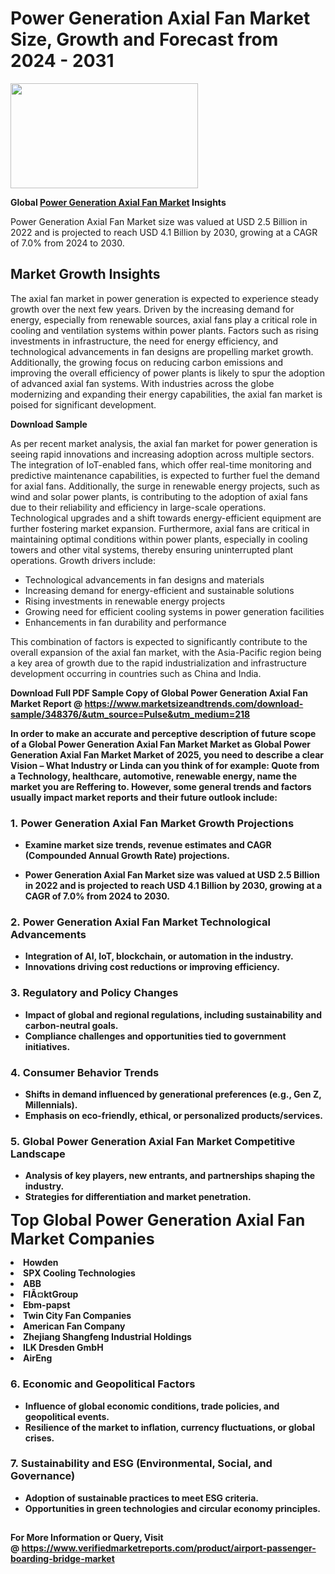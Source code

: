 <H1>Power Generation Axial Fan Market Size, Growth and Forecast from 2024 - 2031</H1><img class="aligncenter size-medium wp-image-584254" src="https://thirdeyenews.in/wp-content/uploads/2024/09/Global-Market-Research-300x168.jpeg" alt="" width="300" height="168" /><p><strong>Global&nbsp;<a href="https://www.marketsizeandtrends.com/download-sample/348376/&amp;utm_source=Pulse&amp;utm_medium=218">Power Generation Axial Fan Market</a> Insights</strong></p><p>Power Generation Axial Fan Market size was valued at USD 2.5 Billion in 2022 and is projected to reach USD 4.1 Billion by 2030, growing at a CAGR of 7.0% from 2024 to 2030.</p><p><h2>Market Growth Insights</h2> <p>The axial fan market in power generation is expected to experience steady growth over the next few years. Driven by the increasing demand for energy, especially from renewable sources, axial fans play a critical role in cooling and ventilation systems within power plants. Factors such as rising investments in infrastructure, the need for energy efficiency, and technological advancements in fan designs are propelling market growth. Additionally, the growing focus on reducing carbon emissions and improving the overall efficiency of power plants is likely to spur the adoption of advanced axial fan systems. With industries across the globe modernizing and expanding their energy capabilities, the axial fan market is poised for significant development.</p> <p><strong>Download Sample</strong></p> <p>As per recent market analysis, the axial fan market for power generation is seeing rapid innovations and increasing adoption across multiple sectors. The integration of IoT-enabled fans, which offer real-time monitoring and predictive maintenance capabilities, is expected to further fuel the demand for axial fans. Additionally, the surge in renewable energy projects, such as wind and solar power plants, is contributing to the adoption of axial fans due to their reliability and efficiency in large-scale operations. Technological upgrades and a shift towards energy-efficient equipment are further fostering market expansion. Furthermore, axial fans are critical in maintaining optimal conditions within power plants, especially in cooling towers and other vital systems, thereby ensuring uninterrupted plant operations. Growth drivers include: <ul> <li>Technological advancements in fan designs and materials</li> <li>Increasing demand for energy-efficient and sustainable solutions</li> <li>Rising investments in renewable energy projects</li> <li>Growing need for efficient cooling systems in power generation facilities</li> <li>Enhancements in fan durability and performance</li> </ul> <p>This combination of factors is expected to significantly contribute to the overall expansion of the axial fan market, with the Asia-Pacific region being a key area of growth due to the rapid industrialization and infrastructure development occurring in countries such as China and India.</p> <p><strong></p><p><span class=""><strong>Download Full PDF Sample Copy of Global Power Generation Axial Fan Market Report</strong> @ <a href="https://www.marketsizeandtrends.com/download-sample/348376/&amp;utm_source=Pulse&amp;utm_medium=218" target="_blank">https://www.marketsizeandtrends.com/download-sample/348376/&amp;utm_source=Pulse&amp;utm_medium=218</a></span></p><p>In order to make an accurate and perceptive description of future scope of a Global&nbsp;Power Generation Axial Fan Market Market as Global&nbsp;Power Generation Axial Fan Market Market of 2025, you need to describe a clear Vision &ndash; What Industry or Linda can you think of for example: Quote from a Technology, healthcare, automotive, renewable energy, name the market you are Reffering to. However, some general trends and factors usually impact market reports and their future outlook include:</p><h3>1.&nbsp;<strong>Power Generation Axial Fan Market Growth Projections</strong></h3><ul><li>Examine market size trends, revenue estimates and CAGR (Compounded Annual Growth Rate) projections.</li><li><p>Power Generation Axial Fan Market size was valued at USD 2.5 Billion in 2022 and is projected to reach USD 4.1 Billion by 2030, growing at a CAGR of 7.0% from 2024 to 2030.</p></li></ul><h3>2.&nbsp;<strong>Power Generation Axial Fan Market Technological Advancements</strong></h3><ul><li>Integration of AI, IoT, blockchain, or automation in the industry.</li><li>Innovations driving cost reductions or improving efficiency.</li></ul><h3>3.&nbsp;<strong>Regulatory and Policy Changes</strong></h3><ul><li>Impact of global and regional regulations, including sustainability and carbon-neutral goals.</li><li>Compliance challenges and opportunities tied to government initiatives.</li></ul><h3>4.&nbsp;<strong>Consumer Behavior Trends</strong></h3><ul><li>Shifts in demand influenced by generational preferences (e.g., Gen Z, Millennials).</li><li>Emphasis on eco-friendly, ethical, or personalized products/services.</li></ul><h3>5.&nbsp;<strong>Global Power Generation Axial Fan Market Competitive Landscape</strong></h3><ul><li>Analysis of key players, new entrants, and partnerships shaping the industry.</li><li>Strategies for differentiation and market penetration.</li></ul><p data-pm-slice="1 1 []"><span style="color: inherit; font-family: inherit; font-size: 25px;">Top Global Power Generation Axial Fan Market Companies</span></p><div class="" data-test-id=""><p><li>Howden</li><li> SPX Cooling Technologies</li><li> ABB</li><li> FlÃ¤ktGroup</li><li> Ebm-papst</li><li> Twin City Fan Companies</li><li> American Fan Company</li><li> Zhejiang Shangfeng Industrial Holdings</li><li> ILK Dresden GmbH</li><li> AirEng</li></p></div><h3>6.&nbsp;<strong>Economic and Geopolitical Factors</strong></h3><ul><li>Influence of global economic conditions, trade policies, and geopolitical events.</li><li>Resilience of the market to inflation, currency fluctuations, or global crises.</li></ul><h3>7.&nbsp;<strong>Sustainability and ESG (Environmental, Social, and Governance)</strong></h3><ul><li>Adoption of sustainable practices to meet ESG criteria.</li><li>Opportunities in green technologies and circular economy principles.</li></ul><h2><strong style="font-size: 14px;">For More Information or Query, Visit @&nbsp;</strong><a style="background-color: #ffffff; font-size: 14px;" href="https://www.marketsizeandtrends.com/report/power-generation-axial-fan-market/" target="_blank">https://www.verifiedmarketreports.com/product/airport-passenger-boarding-bridge-market</a></h2>
